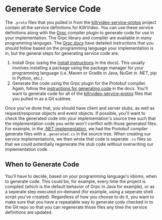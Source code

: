 # Generate Service Code

The `.proto` files that you pulled in from the [killrvideo-service-protos][service-protos]
project contain all the service definitions for KillrVideo. You can use these service
definitions along with the [Grpc][grpc] compiler plugin to generate code for use in your
implementation. The Grpc library and compiler are available in many programming languges.
The [Grpc docs][grpc-docs] have detailed instructions that you should follow based on the
programming language your implementation is in, but the general steps for generating service
code are:

1. Install Grpc (using the [install instructions][grpc-install] in the docs). This usually 
involves installing a package using the package manager for your programming language (i.e.
Maven or Gradle in Java, NuGet in .NET, pip in Python, etc.).
1. Generate the code using the Grpc plugin for the Protobuf compiler. Again, follow the
[instructions for generating code][grpc-generate] in the docs. You'll want to generate code
for all of the [killrvideo-service-protos][service-protos] files that you pulled in as a Git
subtree.

Once you've done that, you should have client and server stubs, as well as request/response
objects and event objects. If possible, you'll want to check the generated code into your
implementation's source tree such that the implementation code you write won't conflict with
those generated files. For example, in the [.NET implementation][csharp], we had the Protobuf
compiler generate files with a `.generated.cs` in the source tree. When creating our service
implementations, we then wrote that code is seperate `.cs` files so that we could potentially
regenerate the stub code without overwriting our implementation code.

## When to Generate Code

You'll have to decide, based on your programming language's idioms, when to generate code. 
This could be, for example, every time the project is compiled (which is the default 
behavior of Grpc in Java for example), or as a seperate step executed on-demand (for 
example, using a seperate shell script you've created). Regardless of how you choose to do 
it, you want to make sure that you have a repeatable way to generate code checked in to the 
Git repo so that you can regenerate those files any time the service definitions are 
updated.

[service-protos]: https://github.com/KillrVideo/killrvideo-service-protos
[grpc]: http://www.grpc.io/
[grpc-docs]: http://www.grpc.io/docs/
[grpc-install]: http://www.grpc.io/docs/#install-grpc
[grpc-generate]: http://www.grpc.io/docs/#generating-grpc-code
[csharp]: https://github.com/luketillman/killrvideo-csharp